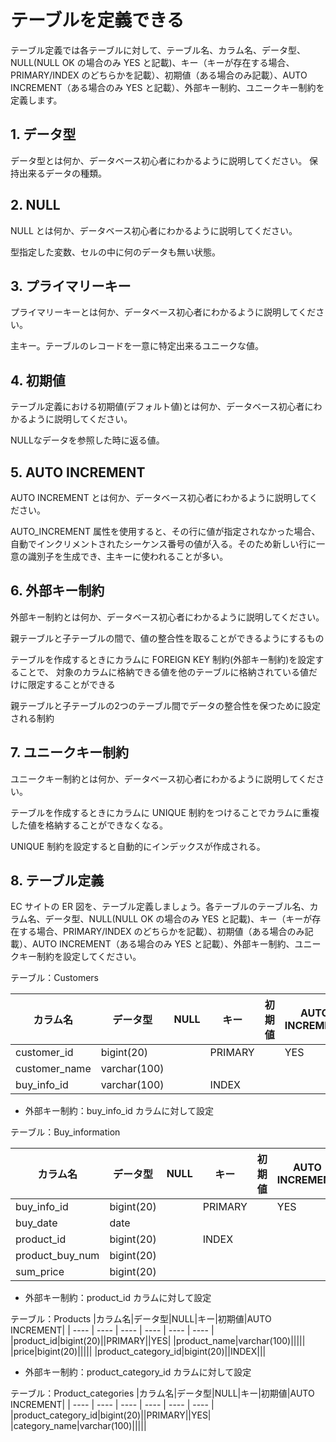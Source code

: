 # テーブルを定義できる

テーブル定義では各テーブルに対して、テーブル名、カラム名、データ型、NULL(NULL OK の場合のみ YES と記載)、キー（キーが存在する場合、PRIMARY/INDEX のどちらかを記載）、初期値（ある場合のみ記載）、AUTO INCREMENT（ある場合のみ YES と記載）、外部キー制約、ユニークキー制約を定義します。

## 1. データ型

データ型とは何か、データベース初心者にわかるように説明してください。
保持出来るデータの種類。

## 2. NULL

NULL とは何か、データベース初心者にわかるように説明してください。

型指定した変数、セルの中に何のデータも無い状態。

## 3. プライマリーキー

プライマリーキーとは何か、データベース初心者にわかるように説明してください。

主キー。テーブルのレコードを一意に特定出来るユニークな値。


## 4. 初期値

テーブル定義における初期値(デフォルト値)とは何か、データベース初心者にわかるように説明してください。

NULLなデータを参照した時に返る値。

## 5. AUTO INCREMENT

AUTO INCREMENT とは何か、データベース初心者にわかるように説明してください。

AUTO_INCREMENT 属性を使用すると、その行に値が指定されなかった場合、自動でインクリメントされたシーケンス番号の値が入る。そのため新しい行に一意の識別子を生成でき、主キーに使われることが多い。

## 6. 外部キー制約

外部キー制約とは何か、データベース初心者にわかるように説明してください。

親テーブルと子テーブルの間で、値の整合性を取ることができるようにするもの

テーブルを作成するときにカラムに FOREIGN KEY 制約(外部キー制約)を設定することで、
対象のカラムに格納できる値を他のテーブルに格納されている値だけに限定することができる

親テーブルと子テーブルの2つのテーブル間でデータの整合性を保つために設定される制約

## 7. ユニークキー制約

ユニークキー制約とは何か、データベース初心者にわかるように説明してください。

テーブルを作成するときにカラムに UNIQUE 制約をつけることでカラムに重複した値を格納することができなくなる。

UNIQUE 制約を設定すると自動的にインデックスが作成される。


## 8. テーブル定義

EC サイトの ER 図を、テーブル定義しましょう。各テーブルのテーブル名、カラム名、データ型、NULL(NULL OK の場合のみ YES と記載)、キー（キーが存在する場合、PRIMARY/INDEX のどちらかを記載）、初期値（ある場合のみ記載）、AUTO INCREMENT（ある場合のみ YES と記載）、外部キー制約、ユニークキー制約を設定してください。




テーブル：Customers

|カラム名|データ型|NULL|キー|初期値|AUTO INCREMENT|
| ---- | ---- | ---- | ---- | ---- | ---- |
|customer_id|bigint(20)||PRIMARY||YES|
|customer_name|varchar(100)|||||
|buy_info_id|varchar(100)||INDEX|||

- 外部キー制約：buy_info_id カラムに対して設定

テーブル：Buy_information

|カラム名|データ型|NULL|キー|初期値|AUTO INCREMENT|
| ---- | ---- | ---- | ---- | ---- | ---- |
|buy_info_id|bigint(20)||PRIMARY||YES|
|buy_date|date|||||
|product_id|bigint(20)||INDEX|||
|product_buy_num|bigint(20)|||||
|sum_price|bigint(20)|||||

- 外部キー制約：product_id カラムに対して設定

テーブル：Products
|カラム名|データ型|NULL|キー|初期値|AUTO INCREMENT|
| ---- | ---- | ---- | ---- | ---- | ---- |
|product_id|bigint(20)||PRIMARY||YES|
|product_name|varchar(100)|||||
|price|bigint(20)|||||
|product_category_id|bigint(20)||INDEX|||

- 外部キー制約：product_category_id カラムに対して設定

テーブル：Product_categories
|カラム名|データ型|NULL|キー|初期値|AUTO INCREMENT|
| ---- | ---- | ---- | ---- | ---- | ---- |
|product_category_id|bigint(20)||PRIMARY||YES|
|category_name|varchar(100)|||||

